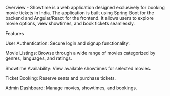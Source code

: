 Overview - Showtime is a web application designed exclusively for booking movie tickets in India. The application is built using Spring Boot for the backend and Angular/React for the frontend. It allows users to explore movie options, view showtimes, and book tickets seamlessly.

Features

User Authentication: Secure login and signup functionality.

Movie Listings: Browse through a wide range of movies categorized by genres, languages, and ratings.

Showtime Availability: View available showtimes for selected movies.

Ticket Booking: Reserve seats and purchase tickets.

Admin Dashboard: Manage movies, showtimes, and bookings.
